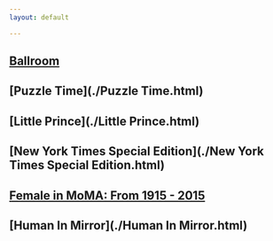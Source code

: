 ```yaml
---
layout: default

---
```


## [Ballroom](./p/ballroom.html)

## [Puzzle Time](./Puzzle Time.html)

## [Little Prince](./Little Prince.html)

## [New York Times Special Edition](./New York Times Special Edition.html)

## [Female in MoMA: From 1915 - 2015](./p/female-in-moma.html)

## [Human In Mirror](./Human In Mirror.html)
